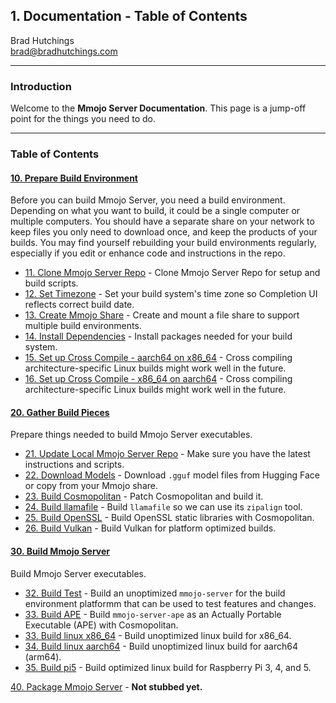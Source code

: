 ## 1. Documentation - Table of Contents

Brad Hutchings<br/>
brad@bradhutchings.com

---
### Introduction
Welcome to the **Mmojo Server Documentation**. This page is a jump-off point for the things you need to do.

---
### Table of Contents
#### [10. Prepare Build Environment](10-Prepare-Build-Environment.md)
Before you can build Mmojo Server, you need a build environment. Depending on what you want to build, it could be a single computer or multiple computers. You should have a separate share on your network to keep files you only need to download once, and keep the products of your builds. You may find yourself rebuilding your build environments regularly, especially if you edit or enhance code and instructions in the repo.

- [11. Clone Mmojo Server Repo](11-Clone-Mmojo-Server-Repo.md) - Clone Mmojo Server Repo for setup and build scripts.
- [12. Set Timezone](12-Set-Timezone.md) - Set your build system's time zone so Completion UI reflects correct build date.
- [13. Create Mmojo Share](13-Create-Mmojo-Share.md) - Create and mount a file share to support multiple build environments.
- [14. Install Dependencies](14-Install-Dependencies.md) - Install packages needed for your build system.
- [15. Set up Cross Compile - aarch64 on x86_64](15-Set-up-Cross-Compile-aarch64-on-x86_64.md) - Cross compiling architecture-specific Linux builds might work well in the future.
- [16. Set up Cross Compile - x86_64 on aarch64](16-Set-up-Cross-Compile-x86_64-on-aarch64.md) - Cross compiling architecture-specific Linux builds might work well in the future.

#### [20. Gather Build Pieces](20-Gather-Build-Pieces.md)
Prepare things needed to build Mmojo Server executables. 

- [21. Update Local Mmojo Server Repo](21-Update-Local-Mmojo-Server-Repo.md) - Make sure you have the latest instructions and scripts.
- [22. Download Models](22-Download-M<odels.md) - Download `.gguf` model files from Hugging Face or copy from your Mmojo share.
- [23. Build Cosmopolitan](23-Build-Cosmopolitan.md) - Patch Cosmopolitan and build it.
- [24. Build llamafile](24-Build-llamafile.md) - Build `llamafile` so we can use its `zipalign` tool.
- [25. Build OpenSSL](25-Build-OpenSSL.md) - Build OpenSSL static libraries with Cosmopolitan.
- [26. Build Vulkan](26-Build-Vulkan.md) - Build Vulkan for platform optimized builds.

#### [30. Build Mmojo Server](30-Build-Mmojo-Server.md)
Build Mmojo Server executables.

- [32. Build Test](32-Test.md) - Build an unoptimized `mmojo-server` for the build environment platformm that can be used to test features and changes.
- [33. Build APE](32-Build-APE.md) - Build `mmojo-server-ape` as an Actually Portable Executable (APE) with Cosmopolitan.
- [33. Build linux x86_64](33-Build-linux-x86_64.md) - Build unoptimized linux build for x86_64.
- [34. Build linux aarch64](34-Build-linux-aarch64.md) - Build unoptimized linux build for aarch64 (arm64).
- [35. Build pi5](35-Build-pi5.md) - Build optimized linux build for Raspberry Pi 3, 4, and 5.

[40. Package Mmojo Server](40-Package-Mmojo-Server.md) - **Not stubbed yet.**
